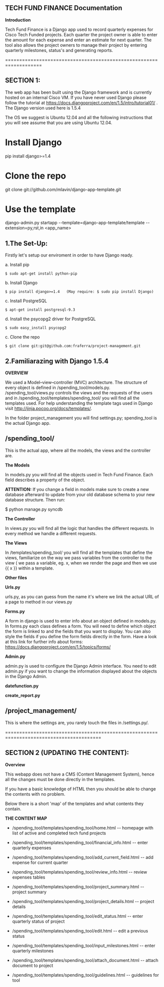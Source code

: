 TECH FUND FINANCE Documentation
----------------------

**Introduction**

  Tech Fund Finance is a Django app used to record quarterly expenses for Cisco Tech Funded projects. Each quarter the project owner is able to enter the amount for each expense and enter an estimate for next quarter. The tool also allows the project owners to manage their project by entering quarterly milestones, status's and generating reports.
  
===================================================================

SECTION 1:
----------

The web app has been built using the Django framework and is currently hosted on an internal Cisco VM. If you have never used Django please follow the tutorial at https://docs.djangoproject.com/en/1.5/intro/tutorial01/ . The Django version used here is 1.5.4

The OS we suggest is Ubuntu 12.04 and all the following instructions that you will see assume that you are using Ubuntu 12.04. 

# Install Django
pip install django>=1.4
# Clone the repo
git clone git://github.com/mlavin/django-app-template.git
# Use the template
django-admin.py startapp --template=django-app-template/template --extension=py,rst,in <app_name>

1.The Set-Up:
-------------
Firstly let's setup our enviroment in order to have Django ready.

a. Install pip
```
$ sudo apt-get install python-pip
```
b. Install Django
```
$ pip install django>=1.4   (May require: $ sudo pip install Django)
```
c. Install PostgreSQL
```
$ apt-get install postgresql-9.3
```
d. Install the psycopg2 driver for PostgreSQL
```
$ sudo easy_install psycopg2
```
c. Clone the repo
```
$ git clone git:git@github.com:fraferra/project-management.git
```
2.Familiarazing with Django 1.5.4
--------
**OVERVIEW**

We used a Model–view–controller (MVC) architecture. The structure of every object is defined in /spending_tool/models.py. /spending_tool/views.py controls the views and the requests of the users and in /spending_tool/templates/spending_tool/ you will find all the templates used. For help understanding the template tags used in Django visit http://jinja.pocoo.org/docs/templates/.

In the folder project_management you will find settings.py; spending_tool is the actual Django app.

/spending_tool/
------

This is the actual app, where all the models, the views and the controller are.

**The Models**

  In models.py you will find all the objects used in Tech Fund Finance. Each field describes a property of the object.
  
  **ATTENTION:** If you change a field in models make sure to create a new database afterward to update from your old database schema to your new database structure. Then run:

  $ python manage.py syncdb

**The Controller**

  In views.py you will find all the logic that handles the different requests. 
  In every method we handle a different requests. 
  
**The Views**

  In /templates/spending_tool/ you will find all the templates that define the views, familiarize on the way we pass variables from the controller to the view ( we pass a variable, eg. x,  when we render the page and then we use {{ x }} within a template.
  
**Other files**
  
  **Urls.py**
 
  urls.py, as you can guess from the name it's where we link the actual URL of a page to method in our views.py
  
  **Forms.py**
  
  A form in django is used to enter info about an object defined in models.py. In forms.py each class defines a form. You will need to define which object the form is linked to and the fields that you want to display. You can also style the fields if you define the form fields directly in the form. Have a look at this link for further info about forms: https://docs.djangoproject.com/en/1.5/topics/forms/ 

  **Admin.py**

  admin.py is used to configure the Django Admin interface. You need to edit admin.py if you want to change the information displayed about the objects in the Django Admin.
  
  **datefunction.py**
  
  

  **create_report.py**


  
/project_management/
--------

This is where the settings are, you rarely touch the files in /settings.py/.

========================================================================================
  
SECTION 2 (UPDATING THE CONTENT):
----------------

**Overview**

This webapp does not have a CMS (Content Management System), hence all the changes must be done directly in the templates.

If you have a basic knowledge of HTML then you should be able to change the contents with no problem.

Below there is a short 'map' of the templates and what contents they contain.


**THE CONTENT MAP**

* /spending_tool/templates/spending_tool/home.html -- homepage with list of active and completed tech fund projects

* /spending_tool/templates/spending_tool/financial_info.html -- enter quarterly expenses

* /spending_tool/templates/spending_tool/add_current_field.html -- add expense for current quarter

* /spending_tool/templates/spending_tool/review_info.html -- review expenses tables

* /spending_tool/templates/spending_tool/project_summary.html -- project summary

* /spending_tool/templates/spending_tool/project_details.html -- project details

* /spending_tool/templates/spending_tool/edit_status.html -- enter quarterly status of project

* /spending_tool/templates/spending_tool/edit.html -- edit a previous status

* /spending_tool/templates/spending_tool/input_milestones.html -- enter quarterly milestones

* /spending_tool/templates/spending_tool/attach_document.html -- attach document to project

* /spending_tool/templates/spending_tool/guidelines.html -- guidelines for tool
